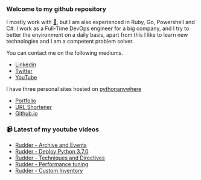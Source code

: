 ### Welcome to my github repository

I mostly work with [:snake:](https://www.python.org/), but I am also experienced in Ruby, Go, Powershell and C#. I work as a Full-Time DevOps engineer for a big company, and I try to better the environment on a daily basis, apart from this I like to learn new technologies and I am a competent problem solver.

You can contact me on the following mediums.
- [Linkedin](https://www.linkedin.com/in/r3ap3rpy)
- [Twitter](https://twitter.com/r3ap3rpy)
- [YouTube](https://www.youtube.com/channel/UC1qkMXH8d2I9DDAtBSeEHqg)

I have three personal sites hosted on [pythonanywhere](https://www.pythonanywhere.com/)
- [Portfolio](http://r3ap3rpy.pythonanywhere.com/)
- [URL Shortener](http://shortenpy.pythonanywhere.com/)
- [Github.io](https://r3ap3rpy.github.io/)

### :video_camera: Latest of my youtube videos
<!-- YOUTUBE:START -->
- [Rudder - Archive and Events](https://www.youtube.com/watch?v=M7bGGNbmse8)
- [Rudder - Deploy Python 3.7.0](https://www.youtube.com/watch?v=wn3EMuF-2ro)
- [Rudder - Techniques and Directives](https://www.youtube.com/watch?v=cleT8jJd3r8)
- [Rudder - Performance tuning](https://www.youtube.com/watch?v=__3tZYw9j3E)
- [Rudder - Custom Inventory](https://www.youtube.com/watch?v=3tS_xElJqPs)
<!-- YOUTUBE:END -->

